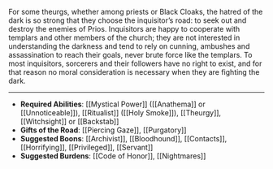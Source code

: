 For some theurgs, whether among priests or Black Cloaks, the hatred of the dark is so strong that they choose the inquisitor’s road: to seek out and destroy the enemies of Prios. Inquisitors are happy to cooperate with templars and other members of the church; they are not interested in understanding the darkness and tend to rely on cunning, ambushes and assassination to reach their goals, never brute force like the templars. To most inquisitors, sorcerers and their followers have no right to exist, and for that reason no moral consideration is necessary when they are fighting the dark.

---
- **Required Abilities**: [[Mystical Power]] ([[Anathema]] or [[Unnoticeable]]), [[Ritualist]] ([[Holy Smoke]]), [[Theurgy]], [[Witchsight]] or [[Backstab]]
- **Gifts of the Road**: [[Piercing Gaze]], [[Purgatory]]
- **Suggested Boons**: [[Archivist]], [[Bloodhound]], [[Contacts]], [[Horrifying]], [[Privileged]], [[Servant]]
- **Suggested Burdens**: [[Code of Honor]], [[Nightmares]]